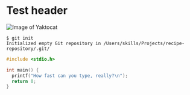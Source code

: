 # Test header
![Image of Yaktocat](https://octodex.github.com/images/yaktocat.png)
```
$ git init
Initialized empty Git repository in /Users/skills/Projects/recipe-repository/.git/
```
``` c
#include <stdio.h>

int main() {
  printf("How fast can you type, really?\n");
  return 0;
}
```
